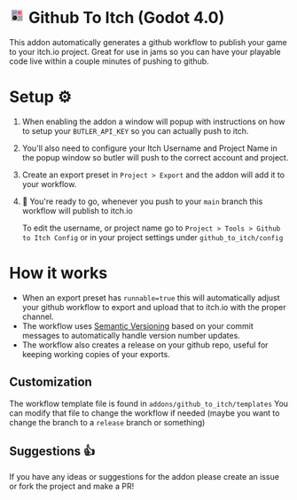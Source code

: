# <img src="./icon.png" style="height:1em;" /> Github To Itch (Godot 4.0)
This addon automatically generates a github workflow to publish your game to your itch.io project. Great for use in jams so you can have your playable code live within a couple minutes of pushing to github.

# Setup ⚙️
1. When enabling the addon a window will popup with instructions on how to setup your `BUTLER_API_KEY` so you can actually push to itch.
2. You'll also need to configure your Itch Username and Project Name in the popup window so butler will push to the correct account and project.
3. Create an export preset in `Project > Export` and the addon will add it to your workflow.
4. :tada: You're ready to go, whenever you push to your `main` branch this workflow will publish to itch.io

    To edit the username, or project name go to `Project > Tools > Github to Itch Config` or in your project settings under `github_to_itch/config`

# How it works
- When an export preset has `runnable=true` this will automatically adjust your github workflow to export and upload that to itch.io with the proper channel.
- The workflow uses [Semantic Versioning](https://github.com/angular/angular.js/blob/master/DEVELOPERS.md#-git-commit-guidelines) based on your commit messages to automatically handle version number updates.
- The workflow also creates a release on your github repo, useful for keeping working copies of your exports.

## Customization
The workflow template file is found in `addons/github_to_itch/templates` You can modify that file to change the workflow if needed (maybe you want to change the branch to a `release` branch or something)

## Suggestions :+1:
If you have any ideas or suggestions for the addon please create an issue or fork the project and make a PR!

